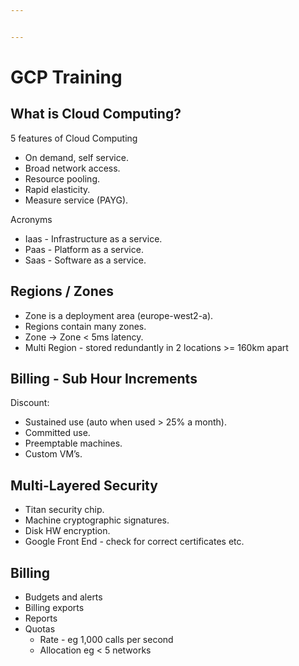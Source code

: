 ```yaml
---


---
```


<h1 id="gcp-training">GCP Training</h1>
<h2 id="what-is-cloud-computing">What is Cloud Computing?</h2>
<p>5 features of Cloud Computing</p>
<ul>
<li>On demand, self service.</li>
<li>Broad network access.</li>
<li>Resource pooling.</li>
<li>Rapid elasticity.</li>
<li>Measure service (PAYG).</li>
</ul>
<p>Acronyms</p>
<ul>
<li>Iaas - Infrastructure as a service.</li>
<li>Paas - Platform as a service.</li>
<li>Saas - Software as a service.</li>
</ul>
<h2 id="regions--zones">Regions / Zones</h2>
<ul>
<li>Zone is a deployment area (europe-west2-a).</li>
<li>Regions contain many zones.</li>
<li>Zone -&gt; Zone &lt; 5ms latency.</li>
<li>Multi Region - stored redundantly in 2 locations &gt;= 160km apart</li>
</ul>
<h2 id="billing---sub-hour-increments">Billing - Sub Hour Increments</h2>
<p>Discount:</p>
<ul>
<li>Sustained use (auto when used &gt; 25% a month).</li>
<li>Committed use.</li>
<li>Preemptable machines.</li>
<li>Custom VM’s.</li>
</ul>
<h2 id="multi-layered-security">Multi-Layered Security</h2>
<ul>
<li>Titan security chip.</li>
<li>Machine cryptographic signatures.</li>
<li>Disk HW encryption.</li>
<li>Google Front End - check for correct certificates etc.</li>
</ul>
<h2 id="billing">Billing</h2>
<ul>
<li>Budgets and alerts</li>
<li>Billing exports</li>
<li>Reports</li>
<li>Quotas
<ul>
<li>Rate - eg 1,000 calls per second</li>
<li>Allocation eg &lt; 5 networks</li>
</ul>
</li>
</ul>

<!--stackedit_data:
eyJoaXN0b3J5IjpbNzMyNzE0NDc1XX0=
-->